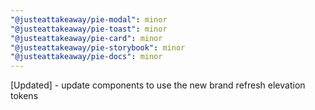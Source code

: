 ```yaml
---
"@justeattakeaway/pie-modal": minor
"@justeattakeaway/pie-toast": minor
"@justeattakeaway/pie-card": minor
"@justeattakeaway/pie-storybook": minor
"@justeattakeaway/pie-docs": minor
---
```


[Updated] - update components to use the new brand refresh elevation tokens

